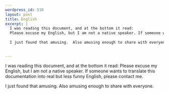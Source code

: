 ```yaml
--- 
wordpress_id: 510
layout: post
title: English
excerpt: |
  I was reading this document, and at the bottom it read: 
  Please excuse my English, but I am not a native speaker. If someone wants to translate this documentation into real but less funny English, please contact me.
  
  I just found that amusing.  Also amusing enough to share with everyone.
  

---
```

I was reading this document, and at the bottom it read: 
Please excuse my English, but I am not a native speaker. If someone wants to translate this documentation into real but less funny English, please contact me.

I just found that amusing.  Also amusing enough to share with everyone.

